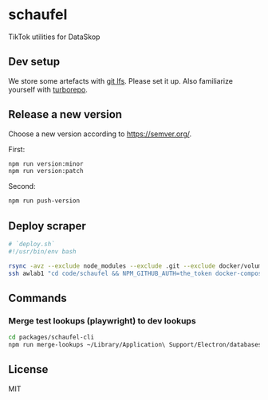 # schaufel

TikTok utilities for DataSkop

## Dev setup

We store some artefacts with [git lfs](https://git-lfs.github.com/).
Please set it up.
Also familiarize yourself with [turborepo](https://turbo.build/repo).

## Release a new version

Choose a new version according to <https://semver.org/>.

First:

```bash
npm run version:minor
npm run version:patch
```

Second:

```bash
npm run push-version
```

## Deploy scraper

```bash
# `deploy.sh`
#!/usr/bin/env bash

rsync -avz --exclude node_modules --exclude .git --exclude docker/volume --exclude docker/gluetun-volume . awlab1:~/code/schaufel
ssh awlab1 "cd code/schaufel && NPM_GITHUB_AUTH=the_token docker-compose up --detach --build"
```

## Commands

### Merge test lookups (playwright) to dev lookups

```bash
cd packages/schaufel-cli
npm run merge-lookups ~/Library/Application\ Support/Electron/databases/lookup.json ~/Library/Application\ Support/dataskop-electron/databases/lookup.json
```

## License

MIT
